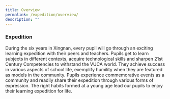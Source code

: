 ```yaml
---
title: Overview
permalink: /expedition/overview/
description: ""
---
```

### Expedition

During the six years in Xingnan, every pupil will go through an exciting learning expedition with their peers and teachers. Pupils get to learn subjects in different contexts, acquire technological skills and sharpen 21st Century Competencies to withstand the VUCA world. They achieve success in various aspects of school life, exemplify humility when they are featured as models in the community. Pupils experience commemorative events as a community and readily share their expedition through various forms of expression. The right habits formed at a young age lead our pupils to enjoy their learning expedition for life.